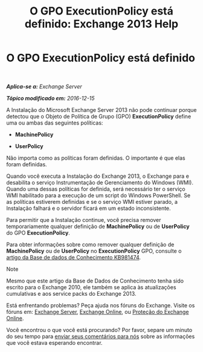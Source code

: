 ﻿---
title: 'O GPO ExecutionPolicy está definido: Exchange 2013 Help'
TOCTitle: O GPO ExecutionPolicy está definido
ms:assetid: 63de83e2-9a6b-4f57-85b9-df445bea18dd
ms:mtpsurl: https://technet.microsoft.com/pt-br/library/ms.exch.setupreadiness.powershellexecutionpolicycheckset(v=EXCHG.150)
ms:contentKeyID: 61203504
ms.date: 05/22/2018
mtps_version: v=EXCHG.150
ms.translationtype: MT
---

# O GPO ExecutionPolicy está definido

 

_**Aplica-se a:** Exchange Server_

_**Tópico modificado em:** 2016-12-15_

A Instalação do Microsoft Exchange Server 2013 não pode continuar porque detectou que o Objeto de Política de Grupo (GPO) **ExecutionPolicy** define uma ou ambas das seguintes políticas:

  - **MachinePolicy**

  - **UserPolicy**

Não importa como as políticas foram definidas. O importante é que elas foram definidas.

Quando você executa a Instalação do Exchange 2013, o Exchange para e desabilita o serviço Instrumentação de Gerenciamento do Windows (WMI). Quando uma dessas políticas for definida, será necessário ter o serviço WMI habilitado para a execução de um script do Windows PowerShell. Se as políticas estiverem definidas e se o serviço WMI estiver parado, a Instalação falhará e o servidor ficará em um estado inconsistente.

Para permitir que a Instalação continue, você precisa remover temporariamente qualquer definição de **MachinePolicy** ou de **UserPolicy** do GPO **ExecutionPolicy**.

Para obter informações sobre como remover qualquer definição de **MachinePolicy** ou de **UserPolicy** no **ExecutionPolicy** GPO, consulte o [artigo da Base de dados de Conhecimento KB981474](https://go.microsoft.com/fwlink/?linkid=3052&kbid=981474).


> [!NOTE]
> Mesmo que este artigo da Base de Dados de Conhecimento tenha sido escrito para o Exchange 2010, ele também se aplica às atualizações cumulativas e aos service packs do Exchange 2013.



Está enfrentando problemas? Peça ajuda nos fóruns do Exchange. Visite os fóruns em: [Exchange Server](https://go.microsoft.com/fwlink/p/?linkid=60612), [Exchange Online](https://go.microsoft.com/fwlink/p/?linkid=267542), ou [Proteção do Exchange Online](https://go.microsoft.com/fwlink/p/?linkid=285351).

Você encontrou o que você está procurando? Por favor, separe um minuto do seu tempo para [enviar seus comentários para nós](mailto:exsetuphelpfeedback@microsoft.com?subject=exchange%202013%20setup%20help%20feedback) sobre as informações que você estava esperando encontrar.


